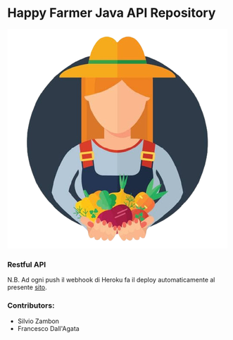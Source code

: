 # Happy Farmer Java API Repository
![Happy Farmer Logo](happyfarmer_logo_nobackground.png)
### Restful API
N.B. Ad ogni push il webhook di Heroku fa il deploy automaticamente al presente [sito](https://happyfarmer.herokuapp.com/).
### **Contributors:**
- Silvio Zambon
- Francesco Dall'Agata
